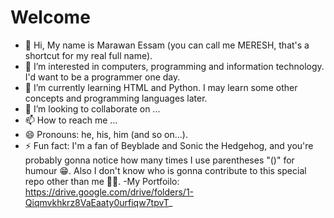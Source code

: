 # Welcome
- 👋 Hi, My name is Marawan Essam (you can call me MERESH, that's a shortcut for my real full name).
- 👀 I’m interested in computers, programming and information technology. I'd want to be a programmer one day.
- 🌱 I’m currently learning HTML and Python. I may learn some other concepts and programming languages later.
- 💞️ I’m looking to collaborate on ...
- 📫 How to reach me ...
- 😄 Pronouns: he, his, him (and so on...).
- ⚡ Fun fact: I'm a fan of Beyblade and Sonic the Hedgehog, and you're probably gonna notice how many times I use parentheses "()" for humour 😁. Also I don't know who is gonna contribute to this special repo other than me 🤷‍♂️.
-My Portfoilo:
https://drive.google.com/drive/folders/1-Qiqmvkhkrz8VaEaaty0urfiqw7tpvT_


<!---
MERESH56/MERESH56 is a ✨ special ✨ repository because its `README.md` (this file) appears on your GitHub profile.
You can click the Preview link to take a look at your changes.
--->
